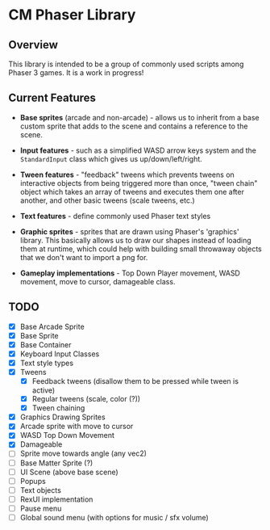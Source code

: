 # CM Phaser Library

## Overview

This library is intended to be a group of commonly used scripts among Phaser 3 games. It is a work in progress!

## Current Features

- **Base sprites** (arcade and non-arcade) - allows us to inherit from a base custom sprite that adds to the scene and contains a reference to the scene.

- **Input features** - such as a simplified WASD arrow keys system and the `StandardInput` class which gives us up/down/left/right.

- **Tween features** - "feedback" tweens which prevents tweens on interactive objects from being triggered more than once, "tween chain" object which takes an array of tweens and executes them one after another, and other basic tweens (scale tweens, etc.)

- **Text features** - define commonly used Phaser text styles

- **Graphic sprites** - sprites that are drawn using Phaser's 'graphics' library. This basically allows us to draw our shapes instead of loading them at runtime, which could help with building small throwaway objects that we don't want to import a png for.

- **Gameplay implementations** - Top Down Player movement, WASD movement, move to cursor, damageable class.

## TODO

- [x] Base Arcade Sprite
- [x] Base Sprite
- [x] Base Container
- [x] Keyboard Input Classes
- [x] Text style types
- [x] Tweens
  - [x] Feedback tweens (disallow them to be pressed while tween is active)
  - [x] Regular tweens (scale, color (?))
  - [x] Tween chaining
- [x] Graphics Drawing Sprites
- [x] Arcade sprite with move to cursor
- [x] WASD Top Down Movement
- [x] Damageable
- [ ] Sprite move towards angle (any vec2)
- [ ] Base Matter Sprite (?)
- [ ] UI Scene (above base scene)
- [ ] Popups
- [ ] Text objects
- [ ] RexUI implementation
- [ ] Pause menu
- [ ] Global sound menu (with options for music / sfx volume)
